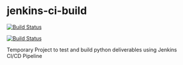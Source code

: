 # jenkins-ci-build

[![Build Status](http://35.200.247.72/buildStatus/icon?job=jenkins-cd-build&style=flat)](http://35.200.247.72/job/jenkins-cd-build/)

[![Build Status](http://35.200.247.72/buildStatus/icon?job=jenkins-cd-build&style=plastic)](http://35.200.247.72/job/jenkins-cd-build/)

Temporary Project to test and build python deliverables using Jenkins CI/CD Pipeline

